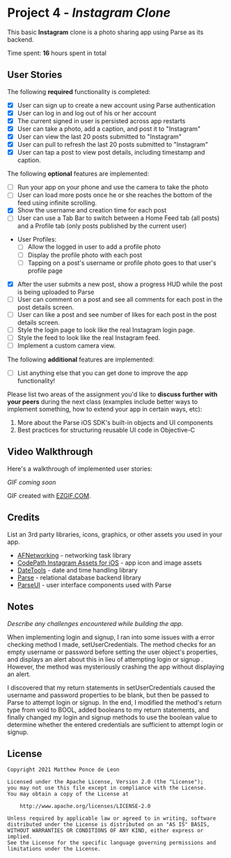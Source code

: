 # Project 4 - *Instagram Clone*

This basic **Instagram** clone is a photo sharing app using Parse as its backend.

Time spent: **16** hours spent in total

## User Stories

The following **required** functionality is completed:

- [x] User can sign up to create a new account using Parse authentication
- [x] User can log in and log out of his or her account
- [x] The current signed in user is persisted across app restarts
- [x] User can take a photo, add a caption, and post it to "Instagram"
- [x] User can view the last 20 posts submitted to "Instagram"
- [x] User can pull to refresh the last 20 posts submitted to "Instagram"
- [x] User can tap a post to view post details, including timestamp and caption.

The following **optional** features are implemented:

- [ ] Run your app on your phone and use the camera to take the photo
- [ ] User can load more posts once he or she reaches the bottom of the feed using infinite scrolling.
- [x] Show the username and creation time for each post
- [ ] User can use a Tab Bar to switch between a Home Feed tab (all posts) and a Profile tab (only posts published by the current user)
- User Profiles:
  - [ ] Allow the logged in user to add a profile photo
  - [ ] Display the profile photo with each post
  - [ ] Tapping on a post's username or profile photo goes to that user's profile page
- [x] After the user submits a new post, show a progress HUD while the post is being uploaded to Parse
- [ ] User can comment on a post and see all comments for each post in the post details screen.
- [ ] User can like a post and see number of likes for each post in the post details screen.
- [ ] Style the login page to look like the real Instagram login page.
- [ ] Style the feed to look like the real Instagram feed.
- [ ] Implement a custom camera view.

The following **additional** features are implemented:

- [ ] List anything else that you can get done to improve the app functionality!

Please list two areas of the assignment you'd like to **discuss further with your peers** during the next class (examples include better ways to implement something, how to extend your app in certain ways, etc):

1. More about the Parse iOS SDK's built-in objects and UI components
2. Best practices for structuring reusable UI code in Objective-C

## Video Walkthrough

Here's a walkthrough of implemented user stories:

*GIF coming soon*

GIF created with [EZGIF.COM](https://ezgif.com/video-to-gif).

## Credits

List an 3rd party libraries, icons, graphics, or other assets you used in your app.

- [AFNetworking](https://github.com/AFNetworking/AFNetworking) - networking task library
- [CodePath Instagram Assets for iOS](https://courses.codepath.org/course_files/ios_university_fast_track/assets/instagram_assets.zip) - app icon and image assets
- [DateTools](https://github.com/MatthewYork/DateTools) - date and time handling library
- [Parse](https://github.com/parse-community/Parse-SDK-iOS-OSX) - relational database backend library
- [ParseUI](https://cocoapods.org/pods/ParseUI) - user interface components used with Parse


## Notes

*Describe any challenges encountered while building the app.*

When implementing login and signup, I ran into some issues with a error checking method I made, setUserCredentials. The method checks for an empty username or password before setting the user object's properties, and displays an alert about this in lieu of attempting login or signup . However, the method was mysteriously crashing the app without displaying an alert.

I discovered that my return statements in setUserCredentials caused the username and password properties to be blank, but then be passed to Parse to attempt login or signup. In the end, I modified the method's return type from void to BOOL, added booleans to my return statements, and finally changed my login and signup methods to use the boolean value to determine whether the entered credentials are sufficient to attempt login or signup.

## License

    Copyright 2021 Matthew Ponce de Leon

    Licensed under the Apache License, Version 2.0 (the "License");
    you may not use this file except in compliance with the License.
    You may obtain a copy of the License at

        http://www.apache.org/licenses/LICENSE-2.0

    Unless required by applicable law or agreed to in writing, software
    distributed under the License is distributed on an "AS IS" BASIS,
    WITHOUT WARRANTIES OR CONDITIONS OF ANY KIND, either express or implied.
    See the License for the specific language governing permissions and
    limitations under the License.

